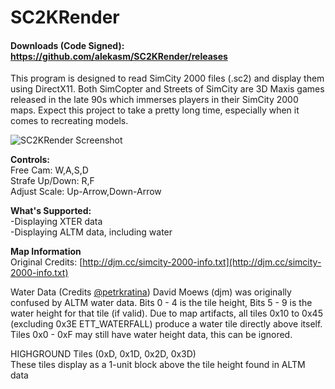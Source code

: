 # SC2KRender
#### Downloads (Code Signed): https://github.com/alekasm/SC2KRender/releases
This program is designed to read SimCity 2000 files (.sc2) and display them using DirectX11. Both SimCopter and Streets of SimCity are 3D Maxis games released in the late 90s which immerses players in their SimCity 2000 maps. Expect this project to take a pretty long time, especially when it comes to recreating models.

![SC2KRender Screenshot](https://i.imgur.com/1gVkF22.png)

**Controls:**  
Free Cam: W,A,S,D  
Strafe Up/Down: R,F  
Adjust Scale: Up-Arrow,Down-Arrow

**What's Supported:**   
-Displaying XTER data  
-Displaying ALTM data, including water  

**Map Information**   
Original Credits: [http://djm.cc/simcity-2000-info.txt](http://djm.cc/simcity-2000-info.txt)

Water Data (Credits [@petrkratina](https://twitter.com/petrkratina))
 David Moews (djm) was originally confused by ALTM water data. Bits 0 - 4 is the tile height, Bits 5 - 9 is the water height for that tile (if valid). Due to map artifacts, all tiles 0x10 to 0x45 (excluding 0x3E ETT_WATERFALL) produce a water tile directly above itself. Tiles 0x0 - 0xF may still have water height data, this can be ignored.

HIGHGROUND Tiles (0xD, 0x1D, 0x2D, 0x3D)  
These tiles display as a 1-unit block above the tile height found in ALTM data
